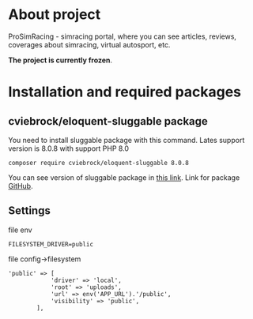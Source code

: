 # About project

ProSimRacing - simracing portal, where you can see articles, reviews, coverages about simracing, virtual autosport, etc. 

**The project is currently frozen**.

# Installation and required packages

## cviebrock/eloquent-sluggable package

You need to install sluggable package with this command. Lates support version is 8.0.8 with support PHP 8.0

```
composer require cviebrock/eloquent-sluggable 8.0.8 
```

You can see version of sluggable package in [this link](https://github.com/cviebrock/eloquent-sluggable/blob/master/CHANGELOG.md). Link for package [GitHub](https://github.com/cviebrock/eloquent-sluggable).

## Settings

file env 
```
FILESYSTEM_DRIVER=public
```

file config->filesystem 
```
'public' => [
            'driver' => 'local',
            'root' => 'uploads',
            'url' => env('APP_URL').'/public',
            'visibility' => 'public',
        ],
```
